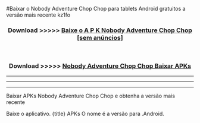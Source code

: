 #Baixar o Nobody Adventure Chop Chop   para tablets Android gratuitos a versão mais recente kz1fo


<div align="center">
<h3>Download >>>>> <a href="https://pt-web.web.app/?pt= Nobody Adventure Chop Chop ">Baixe o A P K Nobody Adventure Chop Chop  [sem anúncios]</a></h3><br>

<h3>Download >>>>> <a href="https://pt-web.web.app/?pt= Nobody Adventure Chop Chop ">Nobody Adventure Chop Chop  Baixar APKs</a></h3>
</div>

----------------------------------------------------------

----------------------------------------------------------

----------------------------------------------------------

Baixar APKs Nobody Adventure Chop Chop  e obtenha a versão mais recente

Baixe o aplicativo. {title} APKs O nome é a versão para .Android.


